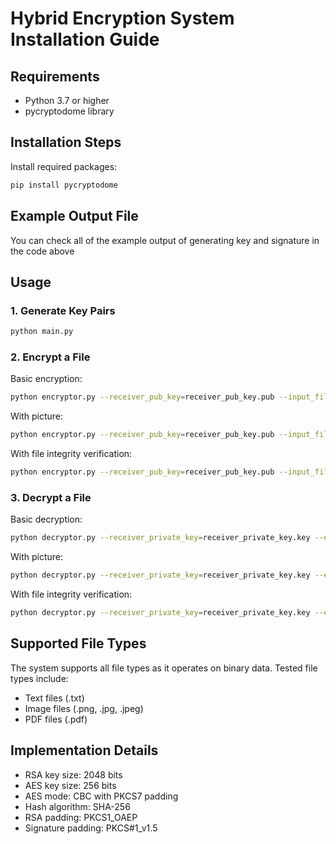 # Hybrid Encryption System Installation Guide

## Requirements
- Python 3.7 or higher
- pycryptodome library

## Installation Steps
Install required packages:
```bash
pip install pycryptodome
```
## Example Output File
You can check all of the example output of generating key and signature in the code above

## Usage

### 1. Generate Key Pairs
```bash
python main.py
```
### 2. Encrypt a File
Basic encryption:
```bash
python encryptor.py --receiver_pub_key=receiver_pub_key.pub --input_file=file_to_encrypt.txt --output_encrypted_file=encrypted_file.txt --output_encrypted_symmetric_key=encrypted_key.key
```

With picture:
```bash
python encryptor.py --receiver_pub_key=receiver_pub_key.pub --input_file=file_to_encrypt.jpg --output_encrypted_file=encrypted_file.enc --output_encrypted_symmetric_key=encrypted_key.key
```

With file integrity verification:
```bash
python encryptor.py --receiver_pub_key=receiver_pub_key.pub --input_file=file_to_encrypt.txt --output_encrypted_file=encrypted_file.txt --output_encrypted_symmetric_key=encrypted_key.key --sender_private_key=sender_private_key.key --output_signature=signature.sig
```

### 3. Decrypt a File
Basic decryption:
```bash
python decryptor.py --receiver_private_key=receiver_private_key.key --encrypted_key=encrypted_key.key --input_file=encrypted_file.txt --output_decrypted_file=decrypted_file.txt
```

With picture:
```bash
python decryptor.py --receiver_private_key=receiver_private_key.key --encrypted_key=encrypted_key.key --input_file=encrypted_file.enc --output_decrypted_file=decrypted_file.jpg
```

With file integrity verification:
```bash
python decryptor.py --receiver_private_key=receiver_private_key.key --encrypted_key=encrypted_key.key --input_file=encrypted_file.txt --output_decrypted_file=decrypted_file.txt --sender_public_key=sender_pub_key.pub --signature=signature.sig
```

## Supported File Types
The system supports all file types as it operates on binary data. Tested file types include:
- Text files (.txt)
- Image files (.png, .jpg, .jpeg)
- PDF files (.pdf)

## Implementation Details
- RSA key size: 2048 bits
- AES key size: 256 bits
- AES mode: CBC with PKCS7 padding
- Hash algorithm: SHA-256
- RSA padding: PKCS1_OAEP
- Signature padding: PKCS#1_v1.5